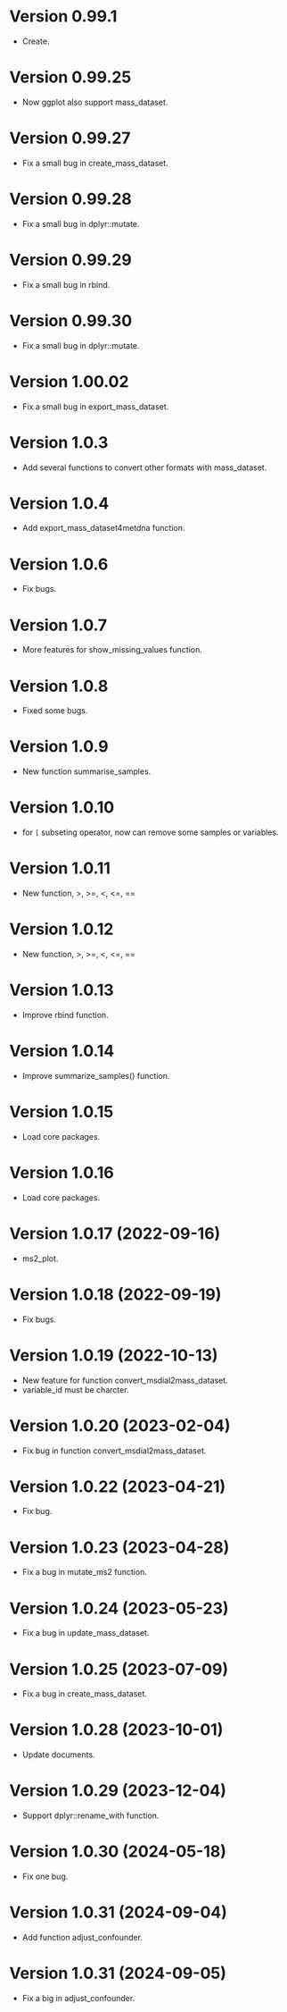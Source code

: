 # Version 0.99.1

* Create.

# Version 0.99.25

* Now ggplot also support mass_dataset.

# Version 0.99.27

* Fix a small bug in create_mass_dataset.

# Version 0.99.28

* Fix a small bug in dplyr::mutate.

# Version 0.99.29

* Fix a small bug in rbind.

# Version 0.99.30

* Fix a small bug in dplyr::mutate.

# Version 1.00.02

* Fix a small bug in export_mass_dataset.

# Version 1.0.3

* Add several functions to convert other formats with mass_dataset.

# Version 1.0.4

* Add export_mass_dataset4metdna function.


# Version 1.0.6

* Fix bugs.

# Version 1.0.7

* More features for show_missing_values function.

# Version 1.0.8

* Fixed some bugs.

# Version 1.0.9

* New function summarise_samples.

# Version 1.0.10

* for `[` subseting operator, now can remove some samples or variables.

# Version 1.0.11

* New function, >, >=, <, <=, ==

# Version 1.0.12

* New function, >, >=, <, <=, ==

# Version 1.0.13

* Improve rbind function.

# Version 1.0.14

* Improve summarize_samples() function.

# Version 1.0.15

* Load core packages.

# Version 1.0.16

* Load core packages.

# Version 1.0.17 (2022-09-16)

* ms2_plot.

# Version 1.0.18 (2022-09-19)

* Fix bugs.

# Version 1.0.19 (2022-10-13)

* New feature for function convert_msdial2mass_dataset.
* variable_id must be charcter.


# Version 1.0.20 (2023-02-04)

* Fix bug in function convert_msdial2mass_dataset.

# Version 1.0.22 (2023-04-21)

* Fix bug.

# Version 1.0.23 (2023-04-28)

* Fix a bug in mutate_ms2 function.

# Version 1.0.24 (2023-05-23)

* Fix a bug in update_mass_dataset.

# Version 1.0.25 (2023-07-09)

* Fix a bug in create_mass_dataset.

# Version 1.0.28 (2023-10-01)

* Update documents.

# Version 1.0.29 (2023-12-04)

* Support dplyr::rename_with function.

# Version 1.0.30 (2024-05-18)

* Fix one bug.

# Version 1.0.31 (2024-09-04)

* Add function adjust_confounder.

# Version 1.0.31 (2024-09-05)

* Fix a big in adjust_confounder.


